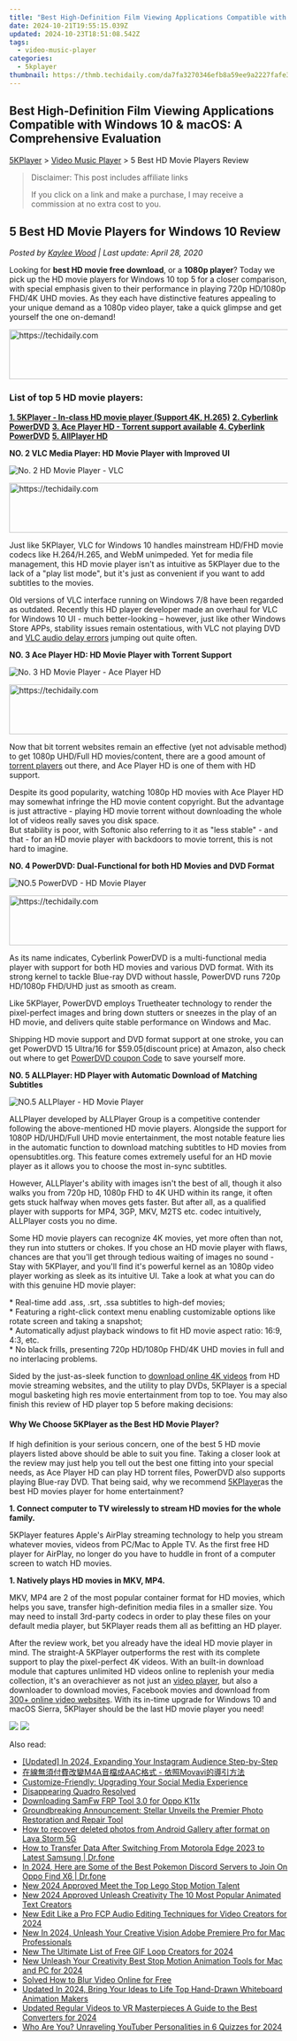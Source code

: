```yaml
---
title: "Best High-Definition Film Viewing Applications Compatible with Windows 10 & macOS: A Comprehensive Evaluation"
date: 2024-10-21T19:55:15.039Z
updated: 2024-10-23T18:51:08.542Z
tags:
  - video-music-player
categories:
  - 5kplayer
thumbnail: https://thmb.techidaily.com/da7fa3270346efb8a59ee9a2227fafe39fab3e8091406f28b8c4b7ad88c22375.jpg
---
```


## Best High-Definition Film Viewing Applications Compatible with Windows 10 & macOS: A Comprehensive Evaluation

[5KPlayer](https://tools.techidaily.com/5kplayer/products/) \> [Video Music Player](https://tools.techidaily.com/5kplayer/video-music-player/) \> 5 Best HD Movie Players Review

>  Disclaimer: This post includes affiliate links
>
>  If you click on a link and make a purchase, I may receive a commission at no extra cost to you.
>

## 5 Best HD Movie Players for Windows 10 Review

 _Posted by [Kaylee Wood](https://www.quora.com/profile/Amanda-Hu-21) | Last update: April 28, 2020_ 

Looking for **best HD movie free download**, or a **1080p player**? Today we pick up the HD movie players for Windows 10 top 5 for a closer comparison, with special emphasis given to their performance in playing 720p HD/1080p FHD/4K UHD movies. As they each have distinctive features appealing to your unique demand as a 1080p video player, take a quick glimpse and get yourself the one on-demand!

<!-- affiliate ads begin -->
<a href="https://appsumo.8odi.net/c/5597632/2118315/7443" target="_top" id="2118315">
  <img src="//a.impactradius-go.com/display-ad/7443-2118315" border="0" alt="https://techidaily.com" width="728" height="90"/>
</a>
<img height="0" width="0" src="https://appsumo.8odi.net/i/5597632/2118315/7443" style="position:absolute;visibility:hidden;" border="0" />
<!-- affiliate ads end -->

### List of top 5 HD movie players:

**[1\. 5KPlayer - In-class HD movie player (Support 4K, H.265)](https://tools.techidaily.com/5kplayer/video-music-player/)** 
**[2\. Cyberlink PowerDVD](https://tools.techidaily.com/5kplayer/video-music-player/)** 
**[3\. Ace Player HD - Torrent support available](https://tools.techidaily.com/5kplayer/video-music-player/)** 
**[4\. Cyberlink PowerDVD](https://tools.techidaily.com/5kplayer/video-music-player/)** 
**[5\. AllPlayer HD](https://tools.techidaily.com/5kplayer/video-music-player/)** 

**NO. 2 VLC Media Player: HD Movie Player with Improved UI**

![No. 2 HD Movie Player - VLC](https://www.5kplayer.com/video-music-player/img/vlc-for-android.jpg)

<!-- affiliate ads begin -->
<a href="https://appsumo.8odi.net/c/5597632/2151882/7443" target="_top" id="2151882">
  <img src="//a.impactradius-go.com/display-ad/7443-2151882" border="0" alt="https://techidaily.com" width="600" height="90"/>
</a>
<img height="0" width="0" src="https://appsumo.8odi.net/i/5597632/2151882/7443" style="position:absolute;visibility:hidden;" border="0" />
<!-- affiliate ads end -->

Just like 5KPlayer, VLC for Windows 10 handles mainstream HD/FHD movie codecs like H.264/H.265, and WebM unimpeded. Yet for media file management, this HD movie player isn't as intuitive as 5KPlayer due to the lack of a "play list mode", but it's just as convenient if you want to add subtitles to the movies.

Old versions of VLC interface running on Windows 7/8 have been regarded as outdated. Recently this HD player developer made an overhaul for VLC for Windows 10 UI - much better-looking – however, just like other Windows Store APPs, stability issues remain ostentatious, with VLC not playing DVD and [VLC audio delay errors](https://tools.techidaily.com/5kplayer/video-music-player/) jumping out quite often.

**NO. 3 Ace Player HD: HD Movie Player with Torrent Support**

![No. 3 HD Movie Player - Ace Player HD](https://www.5kplayer.com/video-music-player/img/5kp-ace-player-zjy.jpg) 

<!-- affiliate ads begin -->
<a href="https://aidotcom.pxf.io/c/5597632/2134501/19576" target="_top" id="2134501">
  <img src="//a.impactradius-go.com/display-ad/19576-2134501" border="0" alt="https://techidaily.com" width="640" height="90"/>
</a>
<img height="0" width="0" src="https://aidotcom.pxf.io/i/5597632/2134501/19576" style="position:absolute;visibility:hidden;" border="0" />
<!-- affiliate ads end -->

Now that bit torrent websites remain an effective (yet not advisable method) to get 1080p UHD/Full HD movies/content, there are a good amount of [torrent players](https://tools.techidaily.com/5kplayer/video-music-player/) out there, and Ace Player HD is one of them with HD support.

Despite its good popularity, watching 1080p HD movies with Ace Player HD may somewhat infringe the HD movie content copyright. But the advantage is just attractive - playing HD movie torrent without downloading the whole lot of videos really saves you disk space.  
But stability is poor, with Softonic also referring to it as "less stable" - and that - for an HD movie player with backdoors to movie torrent, this is not hard to imagine.

**NO. 4 PowerDVD: Dual-Functional for both HD Movies and DVD Format**

![NO.5 PowerDVD - HD Movie Player](https://www.5kplayer.com/video-music-player/img/powerdvd-mp-408.jpg) 

<!-- affiliate ads begin -->
<a href="https://appsumo.8odi.net/c/5597632/2037351/7443" target="_top" id="2037351">
  <img src="//a.impactradius-go.com/display-ad/7443-2037351" border="0" alt="https://techidaily.com" width="728" height="90"/>
</a>
<img height="0" width="0" src="https://appsumo.8odi.net/i/5597632/2037351/7443" style="position:absolute;visibility:hidden;" border="0" />
<!-- affiliate ads end -->

As its name indicates, Cyberlink PowerDVD is a multi-functional media player with support for both HD movies and various DVD format. With its strong kernel to tackle Blue-ray DVD without hassle, PowerDVD runs 720p HD/1080p FHD/UHD just as smooth as cream. 

Like 5KPlayer, PowerDVD employs Truetheater technology to render the pixel-perfect images and bring down stutters or sneezes in the play of an HD movie, and delivers quite stable performance on Windows and Mac.

Shipping HD movie support and DVD format support at one stroke, you can get PowerDVD 15 Ultra/16 for $59.05(discount price) at Amazon, also check out where to get [PowerDVD coupon Code](https://tools.techidaily.com/5kplayer/video-music-player/) to save yourself more. 

**NO. 5 ALLPlayer: HD Player with Automatic Download of Matching Subtitles**

![NO.5 ALLPlayer - HD Movie Player](https://www.5kplayer.com/video-music-player/img/5kp-allplayer-zjy.jpg) 

ALLPlayer developed by ALLPlayer Group is a competitive contender following the above-mentioned HD movie players. Alongside the support for 1080P HD/UHD/Full UHD movie entertainment, the most notable feature lies in the automatic function to download matching subtitles to HD movies from opensubtitles.org. This feature comes extremely useful for an HD movie player as it allows you to choose the most in-sync subtitles. 

However, ALLPlayer's ability with images isn't the best of all, though it also walks you from 720p HD, 1080p FHD to 4K UHD within its range, it often gets stuck halfway when moves gets faster. But after all, as a qualified player with supports for MP4, 3GP, MKV, M2TS etc. codec intuitively, ALLPlayer costs you no dime.

Some HD movie players can recognize 4K movies, yet more often than not, they run into stutters or chokes. If you chose an HD movie player with flaws, chances are that you'll get through tedious waiting of images no sound - Stay with 5KPlayer, and you'll find it's powerful kernel as an 1080p video player working as sleek as its intuitive UI. Take a look at what you can do with this genuine HD movie player:

\* Real-time add .ass, .srt, .ssa subtitles to high-def movies;  
\* Featuring a right-click context menu enabling customizable options like rotate screen and taking a snapshot;  
\* Automatically adjust playback windows to fit HD movie aspect ratio: 16:9, 4:3, etc.  
\* No black frills, presenting 720p HD/1080p FHD/4K UHD movies in full and no interlacing problems.

Sided by the just-as-sleek function to [download online 4K videos](https://tools.techidaily.com/5kplayer/youtube-download/) from HD movie streaming websites, and the utility to play DVDs, 5KPlayer is a special mogul basketing high res movie entertainment from top to toe. You may also finish this review of HD player top 5 before making decisions:

#### **Why We Choose 5KPlayer as the Best HD Movie Player?**

If high definition is your serious concern, one of the best 5 HD movie players listed above should be able to suit you fine. Taking a closer look at the review may just help you tell out the best one fitting into your special needs, as Ace Player HD can play HD torrent files, PowerDVD also supports playing Blue-ray DVD. That being said, why we recommend [5KPlayer](https://tools.techidaily.com/5kplayer/products/)as the best HD movies player for home entertainment?

**1\. Connect computer to TV wirelessly to stream HD movies for the whole family.**

5KPlayer features Apple's AirPlay streaming technology to help you stream whatever movies, videos from PC/Mac to Apple TV. As the first free HD player for AirPlay, no longer do you have to huddle in front of a computer screen to watch HD movies.

**1\. Natively plays HD movies in MKV, MP4.**

MKV, MP4 are 2 of the most popular container format for HD movies, which helps you save, transfer high-definition media files in a smaller size. You may need to install 3rd-party codecs in order to play these files on your default media player, but 5KPlayer reads them all as befitting an HD player.

After the review work, bet you already have the ideal HD movie player in mind. The straight-A 5KPlayer outperforms the rest with its complete support to play the pixel-perfect 4K videos. With an built-in download module that captures unlimited HD videos online to replenish your media collection, it's an overachiever as not just an [video player](https://tools.techidaily.com/5kplayer/video-music-player/), but also a downloader to download movies, Facebook movies and download from [300+ online video websites](https://tools.techidaily.com/5kplayer/youtube-download/). With its in-time upgrade for Windows 10 and macOS Sierra, 5KPlayer should be the last HD movie player you need!

[![](https://www.5kplayer.com/video-music-player/../button/freedownwhitewin.png)](https://tools.techidaily.com/5kplayer/products/) [![](https://www.5kplayer.com/video-music-player/../button/freedownbackmac.png)](https://tools.techidaily.com/5kplayer/products/)

<ins class="adsbygoogle"
     style="display:block"
     data-ad-format="autorelaxed"
     data-ad-client="ca-pub-7571918770474297"
     data-ad-slot="1223367746"></ins>

<ins class="adsbygoogle"
     style="display:block"
     data-ad-client="ca-pub-7571918770474297"
     data-ad-slot="8358498916"
     data-ad-format="auto"
     data-full-width-responsive="true"></ins>

<span class="atpl-alsoreadstyle">Also read:</span>
<div><ul>
<li><a href="https://instagram-clips.techidaily.com/updated-in-2024-expanding-your-instagram-audience-step-by-step/"><u>[Updated] In 2024, Expanding Your Instagram Audience Step-by-Step</u></a></li>
<li><a href="https://solve-lab.techidaily.com/m4aaac-movavi/"><u>在線無須付費改變M4A音檔成AAC格式 - 依照Movavi的導引方法</u></a></li>
<li><a href="https://facebook.techidaily.com/customize-friendly-upgrading-your-social-media-experience/"><u>Customize-Friendly: Upgrading Your Social Media Experience</u></a></li>
<li><a href="https://graphic-issues.techidaily.com/disappearing-quadro-resolved/"><u>Disappearing Quadro Resolved</u></a></li>
<li><a href="https://easy-unlock-android.techidaily.com/downloading-samfw-frp-tool-30-for-oppo-k11x-by-drfone-android/"><u>Downloading SamFw FRP Tool 3.0 for Oppo K11x</u></a></li>
<li><a href="https://data-safeguard.techidaily.com/1721268159693-groundbreaking-announcement-stellar-unveils-the-premier-photo-restoration-and-repair-tool/"><u>Groundbreaking Announcement: Stellar Unveils the Premier Photo Restoration and Repair Tool</u></a></li>
<li><a href="https://blog-min.techidaily.com/how-to-recover-deleted-photos-from-android-gallery-after-format-on-lava-storm-5g-by-stellar-photo-recovery-android-mobile-photo-recover/"><u>How to recover deleted photos from Android Gallery after format on Lava Storm 5G</u></a></li>
<li><a href="https://android-transfer.techidaily.com/how-to-transfer-data-after-switching-from-motorola-edge-2023-to-latest-samsung-drfone-by-drfone-transfer-from-android-transfer-from-android/"><u>How to Transfer Data After Switching From Motorola Edge 2023 to Latest Samsung | Dr.fone</u></a></li>
<li><a href="https://android-pokemon-go.techidaily.com/in-2024-here-are-some-of-the-best-pokemon-discord-servers-to-join-on-oppo-find-x6-drfone-by-drfone-virtual-android/"><u>In 2024, Here are Some of the Best Pokemon Discord Servers to Join On Oppo Find X6 | Dr.fone</u></a></li>
<li><a href="https://video-ai-editor.techidaily.com/new-2024-approved-meet-the-top-lego-stop-motion-talent/"><u>New 2024 Approved Meet the Top Lego Stop Motion Talent</u></a></li>
<li><a href="https://video-ai-editor.techidaily.com/new-2024-approved-unleash-creativity-the-10-most-popular-animated-text-creators/"><u>New 2024 Approved Unleash Creativity The 10 Most Popular Animated Text Creators</u></a></li>
<li><a href="https://video-ai-editor.techidaily.com/new-edit-like-a-pro-fcp-audio-editing-techniques-for-video-creators-for-2024/"><u>New Edit Like a Pro FCP Audio Editing Techniques for Video Creators for 2024</u></a></li>
<li><a href="https://video-ai-editor.techidaily.com/new-in-2024-unleash-your-creative-vision-adobe-premiere-pro-for-mac-professionals/"><u>New In 2024, Unleash Your Creative Vision Adobe Premiere Pro for Mac Professionals</u></a></li>
<li><a href="https://video-ai-editor.techidaily.com/new-the-ultimate-list-of-free-gif-loop-creators-for-2024/"><u>New The Ultimate List of Free GIF Loop Creators for 2024</u></a></li>
<li><a href="https://video-ai-editor.techidaily.com/new-unleash-your-creativity-best-stop-motion-animation-tools-for-mac-and-pc-for-2024/"><u>New Unleash Your Creativity Best Stop Motion Animation Tools for Mac and PC for 2024</u></a></li>
<li><a href="https://video-ai-editor.techidaily.com/solved-how-to-blur-video-online-for-free/"><u>Solved How to Blur Video Online for Free</u></a></li>
<li><a href="https://video-ai-editor.techidaily.com/updated-in-2024-bring-your-ideas-to-life-top-hand-drawn-whiteboard-animation-makers/"><u>Updated In 2024, Bring Your Ideas to Life Top Hand-Drawn Whiteboard Animation Makers</u></a></li>
<li><a href="https://video-ai-editor.techidaily.com/updated-regular-videos-to-vr-masterpieces-a-guide-to-the-best-converters-for-2024/"><u>Updated Regular Videos to VR Masterpieces A Guide to the Best Converters for 2024</u></a></li>
<li><a href="https://facebook-video-share.techidaily.com/who-are-you-unraveling-youtuber-personalities-in-6-quizzes-for-2024/"><u>Who Are You? Unraveling YouTuber Personalities in 6 Quizzes for 2024</u></a></li>
</ul></div>

